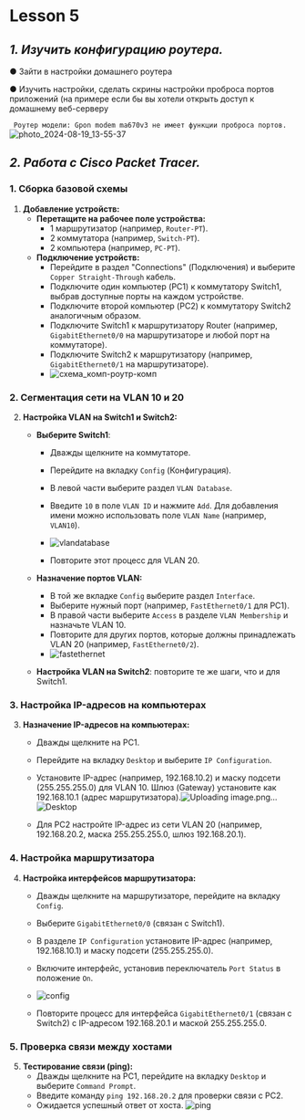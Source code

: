 # Lesson 5 
## *1. Изучить конфигурацию роутера.* 
●	Зайти в настройки домашнего роутера

●	Изучить настройки, сделать скрины настройки проброса портов приложений (на примере если бы вы хотели открыть доступ к домашнему веб-серверу

` Роутер модели: Gpon modem ma670v3 не имеет функции проброса портов.`
![photo_2024-08-19_13-55-37](https://github.com/user-attachments/assets/ae4f5fcb-3e56-4bbb-950b-d9e3781759ef)

## *2. Работа с Cisco Packet Tracer.*
### 1. Сборка базовой схемы

1. **Добавление устройств:**
   - **Перетащите на рабочее поле устройства:**
     - 1 маршрутизатор (например, `Router-PT`).
     - 2 коммутатора (например, `Switch-PT`).
     - 2 компьютера (например, `PC-PT`).
   - **Подключение устройств:**
     - Перейдите в раздел "Connections" (Подключения) и выберите `Copper Straight-Through` кабель.
     - Подключите один компьютер (PC1) к коммутатору Switch1, выбрав доступные порты на каждом устройстве.
     - Подключите второй компьютер (PC2) к коммутатору Switch2 аналогичным образом.
     - Подключите Switch1 к маршрутизатору Router (например, `GigabitEthernet0/0` на маршрутизаторе и любой порт на коммутаторе).
     - Подключите Switch2 к маршрутизатору (например, `GigabitEthernet0/1` на маршрутизаторе).
     - ![схема_комп-роутр-комп](https://github.com/user-attachments/assets/3355f395-2a20-4731-9faa-b43cfc70bcf3)


### 2. Сегментация сети на VLAN 10 и 20

2. **Настройка VLAN на Switch1 и Switch2:**
   - **Выберите Switch1**:
     - Дважды щелкните на коммутаторе.
     - Перейдите на вкладку `Config` (Конфигурация).
     - В левой части выберите раздел `VLAN Database`.
     - Введите `10` в поле `VLAN ID` и нажмите `Add`. Для добавления имени можно использовать поле `VLAN Name` (например, `VLAN10`).
     - ![vlandatabase](https://github.com/user-attachments/assets/40063068-9aa5-4547-8afc-cc761554a839)

     - Повторите этот процесс для VLAN 20.
   - **Назначение портов VLAN:**
     - В той же вкладке `Config` выберите раздел `Interface`.
     - Выберите нужный порт (например, `FastEthernet0/1` для PC1).
     - В правой части выберите `Access` в разделе `VLAN Membership` и назначьте VLAN 10.
     - Повторите для других портов, которые должны принадлежать VLAN 20 (например, `FastEthernet0/2`).
     - ![fastethernet](https://github.com/user-attachments/assets/c6ff21c2-b652-46b1-bcd6-205ce50ac036)

   - **Настройка VLAN на Switch2**: повторите те же шаги, что и для Switch1.

### 3. Настройка IP-адресов на компьютерах

3. **Назначение IP-адресов на компьютерах:**
   - Дважды щелкните на PC1.
   - Перейдите на вкладку `Desktop` и выберите `IP Configuration`.
   - Установите IP-адрес (например, 192.168.10.2) и маску подсети (255.255.255.0) для VLAN 10. Шлюз (Gateway) установите как 192.168.10.1 (адрес маршрутизатора).![Uploading image.png…]()
![Desktop](https://github.com/user-attachments/assets/41a2f1cf-9230-4142-b360-265ccc75dd36)

   - Для PC2 настройте IP-адрес из сети VLAN 20 (например, 192.168.20.2, маска 255.255.255.0, шлюз 192.168.20.1).

### 4. Настройка маршрутизатора

4. **Настройка интерфейсов маршрутизатора:**
   - Дважды щелкните на маршрутизаторе, перейдите на вкладку `Config`.
   - Выберите `GigabitEthernet0/0` (связан с Switch1).
   - В разделе `IP Configuration` установите IP-адрес (например, 192.168.10.1) и маску подсети (255.255.255.0).
   - Включите интерфейс, установив переключатель `Port Status` в положение `On`.
   - ![config](https://github.com/user-attachments/assets/88668054-a9dc-4898-9ea9-388e2a42fbe8)

   - Повторите процесс для интерфейса `GigabitEthernet0/1` (связан с Switch2) с IP-адресом 192.168.20.1 и маской 255.255.255.0.

### 5. Проверка связи между хостами

5. **Тестирование связи (ping):**
   - Дважды щелкните на PC1, перейдите на вкладку `Desktop` и выберите `Command Prompt`.
   - Введите команду `ping 192.168.20.2` для проверки связи с PC2.
   - Ожидается успешный ответ от хоста.
![ping](https://github.com/user-attachments/assets/649b5ae9-4d90-49e3-b427-d9283346886c)

